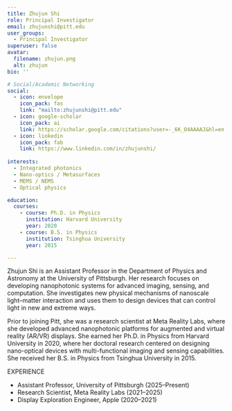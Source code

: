 ```yaml
---
title: Zhujun Shi
role: Principal Investigator
email: zhujunshi@pitt.edu
user_groups:
  - Principal Investigator
superuser: false
avatar:
  filename: zhujun.png
  alt: zhujun
bio: ''

# Social/Academic Networking
social:
  - icon: envelope
    icon_pack: fas
    link: "mailto:zhujunshi@pitt.edu"
  - icon: google-scholar
    icon_pack: ai
    link: https://scholar.google.com/citations?user=-_6K_O4AAAAJ&hl=en
  - icon: linkedin
    icon_pack: fab
    link: https://www.linkedin.com/in/zhujunshi/
    
interests:
  - Integrated photonics
  - Nano-optics / Metasurfaces
  - MEMS / NEMS
  - Optical physics

education:
  courses:
    - course: Ph.D. in Physics
      institution: Harvard University
      year: 2020
    - course: B.S. in Physics
      institution: Tsinghua University
      year: 2015

---
```


Zhujun Shi is an Assistant Professor in the Department of Physics and Astronomy at the University of Pittsburgh. Her research focuses on developing nanophotonic systems for advanced imaging, sensing, and computation. She investigates new physical mechanisms of nanoscale light–matter interaction and uses them to design devices that can control light in new and extreme ways.

Prior to joining Pitt, she was a research scientist at Meta Reality Labs, where she developed advanced nanophotonic platforms for augmented and virtual reality (AR/VR) displays. She earned her Ph.D. in Physics from Harvard University in 2020, where her doctoral research centered on designing nano-optical devices with multi-functional imaging and sensing capabilities. She received her B.S. in Physics from Tsinghua University in 2015.

EXPERIENCE
- Assistant Professor, University of Pittsburgh (2025–Present)  
- Research Scientist, Meta Reality Labs (2021–2025)  
- Display Exploration Engineer, Apple (2020–2021)
